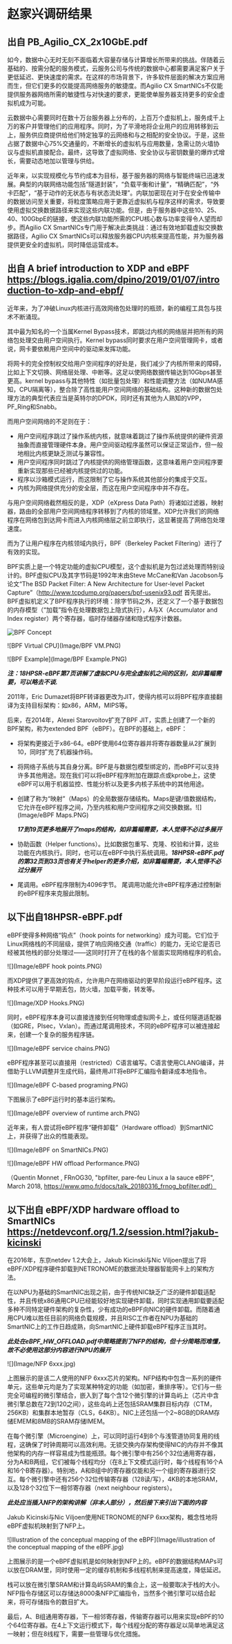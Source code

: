 # 赵家兴调研结果

## 出自 PB_Agilio_CX_2x10GbE.pdf

如今，数据中心无时无刻不面临着大容量存储与计算增长所带来的挑战。伴随着云基础的、按需分配的服务模式，云服务公司与传统的数据中心都需要满足客户关于更低延迟、更快速度的需求。在这样的市场背景下，许多软件层面的解决方案应用而生，但它们更多的仅能提高网络服务的敏捷度。而Agilio CX SmartNICs不仅能提供服务器网络所需的敏捷性与对快速的要求，更能使单服务器支持更多的安全虚拟机成为可能。

云数据中心需要同时在数十万台服务器上分布的，上百万个虚拟机上，服务成千上万的客户并管理他们的应用程序。同时，为了平滑地将企业用户的应用转移到云上，服务供应商提供给他们特定独享的云网络和与之相配的安全协议。于是，这些占据了数据中心75%交通量的，不断增长的虚拟机与应用数量，急需让防火墙协议与虚拟机直接配合。最终，这导致了虚拟网络、安全协议与密钥数量的爆炸式增长，需要动态地加以管理与供给。

近年来，以实现规模化与节约成本为目标，基于服务器的网络与智能终端已迅速发展。典型的内联网络功能包括“隧道封装”，“负载平衡和计量”，“精确匹配”，“外卡匹配”，“基于动作的无状态与有状态流处理”。内联加密现在对于在安全传输中的数据访问至关重要，将粒度策略应用于更靠近虚拟机与程序这样的需求，导致要使用虚拟交换数据路径来实现这些内联功能。但是，由于服务器中这些10、25、40、100GbpE的链接，使这些内联功能所需的CPU核心数与功率变得令人望而却步。而Agilio CX SmartNICs专门用于解决此类挑战：通过有效地卸载虚拟交换数据路径，Agilio CX SmartNICs可以释放服务器CPU内核来提高性能，并为服务器提供更安全的虚拟机，同时降低运营成本。

## 出自 A brief introduction to XDP and eBPF https://blogs.igalia.com/dpino/2019/01/07/introduction-to-xdp-and-ebpf/

近年来，为了冲破Linux内核进行高效网络包处理时的瓶颈，新的编程工具包与技术不断涌现。

其中最为知名的一个当属Kernel Bypass技术，即跳过内核的网络层并把所有的网络包处理交由用户空间执行。Kernel bypass同时要求在用户空间管理网卡，或者说，网卡要依赖用户空间中的驱动来发挥功能。

将网卡的完全控制权交给用户空间程序的好处是，我们减少了内核所带来的障碍，比如上下文切换、网络层处理、中断等。这足以使网络数据传输达到10Gbps甚至更高。kernel bypass与其他特性（如批量包处理）和性能调整方法（如NUMA感知，CPU隔离等），整合除了高性能用户空间网络的基础结构。这种新的数据包处理方法的典型代表应当是英特尔的DPDK，同时还有其他为人熟知的VPP，PF_Ring和Snabb。

而用户空间网络的不足则在于：

- 用户空间程序跳过了操作系统内核，就意味着跳过了操作系统提供的硬件资源抽象而直接管理硬件本身。用户空间驱动程序虽然可以保证正常运作，但一般地相比内核更缺乏测试与兼容性。
- 用户空间程序同时跳过了内核提供的网络管理函数，这意味着用户空间程序要重新实现那些已经被内核提供过的功能。
- 程序以沙箱模式运行，而这限制了它与操作系统其他部分的集成于交互。
- 内核为网络提供充分的安全层，而这在用户空间程序中并不存在。

与用户空间网络截然相反的是，XDP（eXpress Data Path）将诸如过滤器，映射器，路由的全部用户空间网络程序转移到了内核的领域里。XDP允许我们的网络程序在网络包到达网卡而进入内核网络层之前立即执行，这显著提高了网络包处理速度。

而为了让用户程序在内核领域内执行，BPF（Berkeley Packet Filtering）进行了有效的实现。

BPF实质上是一个特定功能的虚拟CPU模型，这个虚拟机是为包过滤处理而特别设计的。BPF虚拟CPU及其字节码是1992年末由Steve McCane和Van Jacobson与论文“The BSD Packet Filter: A New Architecture for User-level Packet Capture”（http://www.tcpdump.org/papers/bpf-usenix93.pdf 首先提出。BPF虚拟机定义了BPF程序执行的环境：除字节码之外，还定义了一个基于数据包的内存模型（“加载”指令在处理数据包上隐式执行），A与X（Accumulator and Index register）两个寄存器，临时存储器存储和隐式程序计数器。

![BPF Concept](Image/BPF.PNG)

![BPF Virtual CPU](Image/BPF VM.PNG)

![BPF Example](Image/BPF Example.PNG)

***注：18HPSR-eBPF第7页讲解了虚拟CPU与完全虚拟机之间的区别，如非篇幅需要，可以略去不谈.***

2011年，Eric Dumazet将BPF转译器更改为JIT，使得内核可以将BPF程序直接翻译为支持目标架构：如x86，ARM，MIPS等。

后来，在2014年，Alexei Starovoitov扩充了BPF JIT，实质上创建了一个新的BPF架构，称为extended BPF（eBPF）。在BPF的基础上，eBPF：
- 将架构更接近于x86-64。eBPF使用64位寄存器并将寄存器数量从2扩展到10，同时扩充了机器操作码。

- 将网络子系统与其自身分离。BPF是与数据包模型绑定的，而eBPF可以支持许多其他用途。现在我们可以将eBPF程序附加在跟踪点或kprobe上，这使eBPF可以用于机器监控、性能分析以及更多内核子系统中的其他用途。

- 创建了称为“映射”（Maps）的全局数据存储结构。Maps是键/值数据结构，它允许在eBPF程序之间，乃至内核和用户空间程序之间交换数据。![](Image/eBPF Maps.PNG)

  ***17到19页更多地展开了maps的结构，如非篇幅需要，本人觉得不必过多展开***

- 协助函数（Helper functions）。比如数据包重写、克隆、校验和计算，这些功能在内核执行。同时，也可以在eBPF中执行系统调用。***18HPSR-eBPF.pdf的第32页到33页也有关于helper的更多介绍，如非篇幅需要，本人觉得不必过分展开***

- 尾调用。eBPF程序限制为4096字节。 尾调用功能允许eBPF程序通过控制新的eBPF程序来克服此限制。

## 以下出自18HPSR-eBPF.pdf

eBPF使得多种网络“钩点”（hook points for networking）成为可能。它们位于Linux网络栈的不同层级，提供了响应网络交通（traffic）的能力，无论它是否已经被其他栈的部分处理过——这同时打开了在栈的各个层面实现网络程序的机会。

![](Image/eBPF hook points.PNG)

而XDP提供了更高效的钩点，允许用户在网络驱动的更早阶段运行eBPF程序。这种技术可以用于早期丢包，防火墙，加载平衡，转发等。

![](Image/XDP Hooks.PNG)

同时，eBPF程序本身可以直接连接到任何物理或虚拟网卡上，或任何隧道适配器（如GRE，PIsec，Vxlan）。而通过尾调用技术，不同的eBPF程序可以被连接起来，创建一个复杂的服务程序链。

![](Image/eBPF service chains.PNG)

eBPF程序甚至可以直接用（restricted）C语言编写。C语言使用CLANG编译，并借助于LLVM调整并生成代码，最终用JIT将eBPF汇编指令翻译成本地指令。

![](Image/eBPF C-based programing.PNG)

下图展示了eBPF运行时的基本运行架构。

![](Image/eBPF overview of runtime arch.PNG)

近年来，有人尝试将eBPF程序“硬件卸载”（Hardware offload）到SmartNIC上，并获得了出众的性能表现。

![](Image/eBPF on SmartNICs.PNG)

![](Image/eBPF HW offload Performance.PNG)

（Quentin Monnet , FRnOG30, "bpfilter, pare-feu Linux a la sauce eBPF", March 2018, https://www.qmo.fr/docs/talk_20180316_frnog_bpfilter.pdf）


## 以下出自 eBPF/XDP hardware offload to SmartNICs https://netdevconf.org/1.2/session.html?jakub-kicinski

在2016年，东京netdev 1.2大会上，Jakub Kicinski与Nic Viljoen提出了将eBPF/XDP程序硬件卸载到NETRONOME的数据流处理器智能网卡上的架构方法。

在以NPU为基础的SmartNIC出现之前，由于传统NIC缺乏广泛的硬件卸载适配性，并且传统x86通用CPU已经能较好地实现硬件卸载，同时实现通用卸载要适配多种不同特定硬件架构的复杂性，少有成功的eBPF向NIC的硬件卸载。而随着通用CPU难以胜任目前的网络负载规模，并且RISC工作者在NPU为基础的SmartNIC上的工作日趋成熟，向SmartNIC上硬件卸载eBPF程序正当其时。

***此处在eBPF_HW_OFFLOAD.pdf中简略提到了NFP的结构，但十分简略而难懂，故不必使用这部分内容进行NPU的展开***

![](Image/NFP 6xxx.jpg)

上图展示的是该二人使用的NFP 6xxx芯片的架构。NFP结构中包含一系列的硬件单元，这些单元均是为了实现某种特定的功能（如加密，重排序等）。它们与一些完全可编程的微引擎结合，嵌入到了每个含12个微引擎的计算岛屿上（芯片中含微引擎总数在72到120之间），这些岛屿上还包括SRAM集群目标内存（CTM，256KB）和集群本地暂存（CLS，64KB）。NIC上还包括一个2~8GB的DRAM存储EMEM和8MB的SRAM存储IMEM。

在每个微引擎（Microengine）上，可以同时运行4到8个与浅管道协同复用的线程，这确保了时钟周期可以高效利用。无锁交换内存架构使得NIC的内存并不像其他架构的内存一样容易成为性能瓶颈。每个微引擎中有256个32位通用寄存器，分为A和B两组，它们被每个线程均分（在8上下文模式运行时，每个线程有16个A和16个B寄存器）。特别地，A和B组中的寄存器仅能和另一个组的寄存器进行交互。每个微引擎中还有256个32位传输寄存器（128读/写），4KB的本地SRAM，以及128个32位下一相邻寄存器（next neighbour registers）。

***此处应当插入NFP的架构讲解（非本人部分），然后接下来引出下面的内容***

Jakub Kicinski与Nic Viljoen使用NETRONOME的NFP 6xxx架构，概念性地将eBPF虚拟机映射到了NFP上。

![Illustration of the conceptual mapping of the eBPF](Image/illustration of the conceptual mapping of the eBPF.jpg)



上图展示的是一个eBPF虚拟机是如何映射到NFP上的。eBPF的数据结构MAPs可以放在DRAM里，同时使用一定的缓存机制和多线程机制来提高速度，降低延迟。

栈可以放在微引擎SRAM和计算岛屿SRAM的集合上，这一般要取决于栈的大小。NFP指令存储区可以存储达8000条NFP汇编指令，当然多个微引擎可以结合起来，将可存储指令的数目扩大。

最后，A、B组通用寄存器，下一相邻寄存器，传输寄存器可以用来实现eBPF的10个64位寄存器。在4上下文运行模式下，每个线程分配的寄存器足以简单地满足这一映射；但在8线程下，需要一些管理与优化措施。